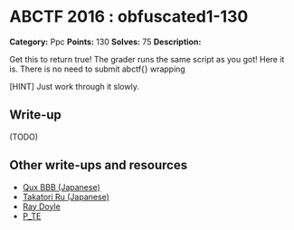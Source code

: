 # ABCTF 2016 : obfuscated1-130

**Category:** Ppc
**Points:** 130
**Solves:** 75
**Description:**

Get this to return true! The grader runs the same script as you got! Here it is. There is no need to submit abctf{} wrapping

[HINT] Just work through it slowly.

## Write-up

(TODO)

## Other write-ups and resources

* [Qux BBB (Japanese)](https://github.com/qux-bbb/ABCTF-2016_writeup/blob/master/Obfuscated_1/Obfuscated_1.md)
* [Takatori Ru (Japanese)](http://yuelab82.hatenablog.com/entry/2016/07/24/042028)
* [Ray Doyle](https://www.doyler.net/security-not-included/deobfuscate-python-abctf)
* [P_TE](https://p-te.fr/2016/07/25/abctf-obfuscated-1-130/)
